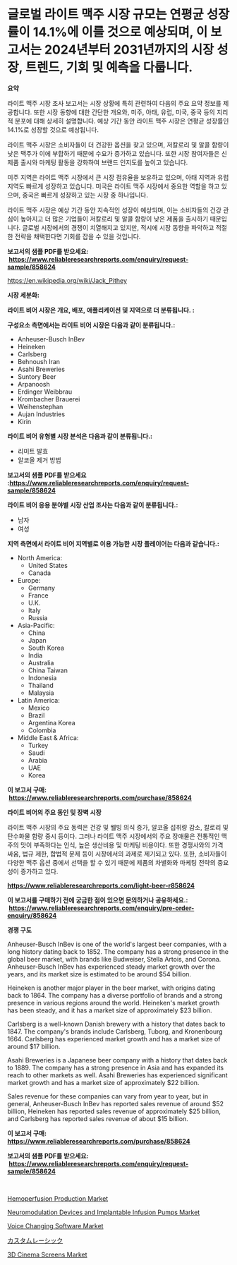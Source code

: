 <p><h1>글로벌 라이트 맥주 시장 규모는 연평균 성장률이 14.1%에 이를 것으로 예상되며, 이 보고서는 2024년부터 2031년까지의 시장 성장, 트렌드, 기회 및 예측을 다룹니다.</h1></p><p><strong>요약</strong></p>
<p><p>라이트 맥주 시장 조사 보고서는 시장 상황에 특히 관련하여 다음의 주요 요약 정보를 제공합니다. 또한 시장 동향에 대한 간단한 개요와, 미주, 아태, 유럽, 미국, 중국 등의 지리적 분포에 대해 상세히 설명합니다. 예상 기간 동안 라이트 맥주 시장은 연평균 성장률인 14.1%로 성장할 것으로 예상됩니다.</p><p>라이트 맥주 시장은 소비자들이 더 건강한 옵션을 찾고 있으며, 저칼로리 및 알콜 함량이 낮은 맥주가 이에 부합하기 때문에 수요가 증가하고 있습니다. 또한 시장 참여자들은 신제품 출시와 마케팅 활동을 강화하여 브랜드 인지도를 높이고 있습니다.</p><p>미주 지역은 라이트 맥주 시장에서 큰 시장 점유율을 보유하고 있으며, 아태 지역과 유럽 지역도 빠르게 성장하고 있습니다. 미국은 라이트 맥주 시장에서 중요한 역할을 하고 있으며, 중국은 빠르게 성장하고 있는 시장 중 하나입니다.</p><p>라이트 맥주 시장은 예상 기간 동안 지속적인 성장이 예상되며, 이는 소비자들의 건강 관심이 높아지고 더 많은 기업들이 저칼로리 및 알콜 함량이 낮은 제품을 출시하기 때문입니다. 글로벌 시장에서의 경쟁이 치열해지고 있지만, 적시에 시장 동향을 파악하고 적절한 전략을 채택한다면 기회를 잡을 수 있을 것입니다.</p></p>
<p><strong>보고서의 샘플 PDF를 받으세요: &nbsp;<a href="https://www.reliableresearchreports.com/enquiry/request-sample/858624">https://www.reliableresearchreports.com/enquiry/request-sample/858624</a></strong></p>
<p><a href="https://en.wikipedia.org/wiki/Jack_Pithey">https://en.wikipedia.org/wiki/Jack_Pithey</a></p>
<p><strong>시장 세분화:</strong></p>
<p><strong> 라이트 비어 시장은 개요, 배포, 애플리케이션 및 지역으로 더 분류됩니다. :</strong></p>
<p><strong>구성요소 측면에서는 라이트 비어 시장은 다음과 같이 분류됩니다.:</strong></p>
<p><ul><li>Anheuser-Busch InBev</li><li>Heineken</li><li>Carlsberg</li><li>Behnoush Iran</li><li>Asahi Breweries</li><li>Suntory Beer</li><li>Arpanoosh</li><li>Erdinger Weibbrau</li><li>Krombacher Brauerei</li><li>Weihenstephan</li><li>Aujan Industries</li><li>Kirin</li></ul></p>
<p><strong> 라이트 비어 유형별 시장 분석은 다음과 같이 분류됩니다.:</strong></p>
<p><ul><li>리미트 발효</li><li>알코올 제거 방법</li></ul></p>
<p><strong>보고서의 샘플 PDF를 받으세요 :<a href="https://www.reliableresearchreports.com/enquiry/request-sample/858624">https://www.reliableresearchreports.com/enquiry/request-sample/858624</a></strong></p>
<p><strong> 라이트 비어 응용 분야별 시장 산업 조사는 다음과 같이 분류됩니다.:</strong></p>
<p><ul><li>남자</li><li>여성</li></ul></p>
<p><strong>지역 측면에서 라이트 비어 지역별로 이용 가능한 시장 플레이어는 다음과 같습니다.:</strong></p>
<p><ul>
    <li>
        North America:
        <ul>
            <li>United States</li>
            <li>Canada</li>
        </ul>
    </li>
    <li>
        Europe:
        <ul>
            <li>Germany</li>
            <li>France</li>
            <li>U.K.</li>
            <li>Italy</li>
            <li>Russia</li>
        </ul>
    </li>
    <li>
        Asia-Pacific:
        <ul>
            <li>China</li>
            <li>Japan</li>
            <li>South Korea</li>
            <li>India</li>
            <li>Australia</li>
            <li>China Taiwan</li>
            <li>Indonesia</li>
            <li>Thailand</li>
            <li>Malaysia</li>
        </ul>
    </li>
    <li>
        Latin America:
        <ul>
            <li>Mexico</li>
            <li>Brazil</li>
            <li>Argentina Korea</li>
            <li>Colombia</li>
        </ul>
    </li>
    <li>
        Middle East & Africa:
        <ul>
            <li>Turkey</li>
            <li>Saudi</li>
            <li>Arabia</li>
            <li>UAE</li>
            <li>Korea</li>
        </ul>
    </li>
    </ul></p>
<p><strong>이 보고서 구매: &nbsp;<a href="https://www.reliableresearchreports.com/purchase/858624">https://www.reliableresearchreports.com/purchase/858624</a></strong></p>
<p><strong>라이트 비어의 주요 동인 및 장벽 시장</strong></p>
<p><p>라이트 맥주 시장의 주요 동력은 건강 및 웰빙 의식 증가, 알코올 섭취량 감소, 칼로리 및 탄수화물 함량 중시 등이다. 그러나 라이트 맥주 시장에서의 주요 장애물은 전통적인 맥주의 맛이 부족하다는 인식, 높은 생산비용 및 마케팅 비용이다. 또한 경쟁사와의 가격 싸움, 법규 제한, 합법적 문제 등이 시장에서의 과제로 제기되고 있다. 또한, 소비자들이 다양한 맥주 옵션 중에서 선택을 할 수 있기 때문에 제품의 차별화와 마케팅 전략의 중요성이 증가하고 있다.</p></p>
<p><strong><a href="https://www.reliableresearchreports.com/light-beer-r858624">https://www.reliableresearchreports.com/light-beer-r858624</a></strong></p>
<p><strong>이 보고서를 구매하기 전에 궁금한 점이 있으면 문의하거나 공유하세요.: &nbsp;<a href="https://www.reliableresearchreports.com/enquiry/pre-order-enquiry/858624">https://www.reliableresearchreports.com/enquiry/pre-order-enquiry/858624</a></strong></p>
<p><strong>경쟁 구도</strong></p>
<p><p>Anheuser-Busch InBev is one of the world's largest beer companies, with a long history dating back to 1852. The company has a strong presence in the global beer market, with brands like Budweiser, Stella Artois, and Corona. Anheuser-Busch InBev has experienced steady market growth over the years, and its market size is estimated to be around $54 billion.</p><p>Heineken is another major player in the beer market, with origins dating back to 1864. The company has a diverse portfolio of brands and a strong presence in various regions around the world. Heineken's market growth has been steady, and it has a market size of approximately $23 billion.</p><p>Carlsberg is a well-known Danish brewery with a history that dates back to 1847. The company's brands include Carlsberg, Tuborg, and Kronenbourg 1664. Carlsberg has experienced market growth and has a market size of around $17 billion.</p><p>Asahi Breweries is a Japanese beer company with a history that dates back to 1889. The company has a strong presence in Asia and has expanded its reach to other markets as well. Asahi Breweries has experienced significant market growth and has a market size of approximately $22 billion.</p><p>Sales revenue for these companies can vary from year to year, but in general, Anheuser-Busch InBev has reported sales revenue of around $52 billion, Heineken has reported sales revenue of approximately $25 billion, and Carlsberg has reported sales revenue of about $15 billion.</p></p>
<p><strong>이 보고서 구매: &nbsp; <a href="https://www.reliableresearchreports.com/purchase/858624">https://www.reliableresearchreports.com/purchase/858624</a></strong></p>
<p><strong>보고서의 샘플 PDF를 받으세요: &nbsp;<a href="https://www.reliableresearchreports.com/enquiry/request-sample/858624">https://www.reliableresearchreports.com/enquiry/request-sample/858624</a></strong><strong></strong></p>
<p>&nbsp;</p>
<p><p><a href="https://medium.com/@florianwolf42/global-hemoperfusion-production-market-share-and-growth-opportunities-and-market-size-growing-with-68b9753d2e54">Hemoperfusion Production Market</a></p><p><a href="https://medium.com/@florianwolf42/neuromodulation-devices-and-implantable-infusion-pumps-market-outlook-and-forecast-from-2024-to-328ce2ace664">Neuromodulation Devices and Implantable Infusion Pumps Market</a></p><p><a href="https://issuu.com/reportprime-2/docs/voice-changing-software-market-size-2030.pptx">Voice Changing Software Market</a></p><p><a href="https://medium.com/@wgloverbetty988/%E3%82%AB%E3%82%B9%E3%82%BF%E3%83%A0lasik%E5%B8%82%E5%A0%B4%E3%81%AE%E5%8B%95%E5%90%91%E3%81%A8%E5%88%86%E6%9E%90-%E5%B0%86%E6%9D%A5%E3%81%AE%E6%88%90%E9%95%B7%E3%81%AE%E6%A9%9F%E4%BC%9A%E3%81%A8%E8%AA%B2%E9%A1%8C-2024%E5%B9%B4-2031%E5%B9%B4-9d937b1dcb5b">カスタムレーシック</a></p><p><a href="https://www.linkedin.com/pulse/3d-cinema-screens-market-research-report-forecast-growth-prospects-wxrse">3D Cinema Screens Market</a></p></p>